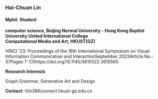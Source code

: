 ### Hai-Chuan Lin
#### Mphil. Student
**computer science, Beijing Normal University - Hong Kong Baptist University United International College**\
**Computational Media and Art, HKUST(GZ)**

VINCI '23: Proceedings of the 16th International Symposium on Visual Information Communication and InteractionSeptember 2023Article No.: 37Pages 1¨C5https://doi.org/10.1145/3615522.3615560

**Research Interests**

Graph Grammar, Generative Art and Design

**Contact**: hlin386connect.hkust-gz.edu.cn